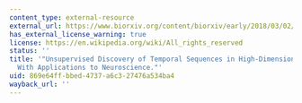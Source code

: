 ```yaml
---
content_type: external-resource
external_url: https://www.biorxiv.org/content/biorxiv/early/2018/03/02/273128.full.pdf
has_external_license_warning: true
license: https://en.wikipedia.org/wiki/All_rights_reserved
status: ''
title: '"Unsupervised Discovery of Temporal Sequences in High-Dimensional Datasets,
  With Applications to Neuroscience."'
uid: 869e64ff-bbed-4737-a6c3-27476a534ba4
wayback_url: ''
---
```

